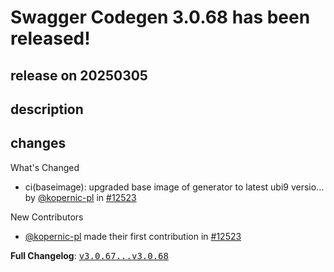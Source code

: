 # Swagger Codegen 3.0.68 has been released!

## release on 20250305

## description

## changes

What's Changed

* ci(baseimage): upgraded base image of generator to latest ubi9 versio… by <a class="user-mention notranslate" data-hovercard-type="user" data-hovercard-url="/users/kopernic-pl/hovercard" data-octo-click="hovercard-link-click" data-octo-dimensions="link_type:self" href="https://github.com/kopernic-pl">@kopernic-pl</a> in <a class="issue-link js-issue-link" data-error-text="Failed to load title" data-id="2863077943" data-permission-text="Title is private" data-url="https://github.com/swagger-api/swagger-codegen/issues/12523" data-hovercard-type="pull_request" data-hovercard-url="/swagger-api/swagger-codegen/pull/12523/hovercard" href="https://github.com/swagger-api/swagger-codegen/pull/12523">#12523</a>

New Contributors

* <a class="user-mention notranslate" data-hovercard-type="user" data-hovercard-url="/users/kopernic-pl/hovercard" data-octo-click="hovercard-link-click" data-octo-dimensions="link_type:self" href="https://github.com/kopernic-pl">@kopernic-pl</a> made their first contribution in <a class="issue-link js-issue-link" data-error-text="Failed to load title" data-id="2863077943" data-permission-text="Title is private" data-url="https://github.com/swagger-api/swagger-codegen/issues/12523" data-hovercard-type="pull_request" data-hovercard-url="/swagger-api/swagger-codegen/pull/12523/hovercard" href="https://github.com/swagger-api/swagger-codegen/pull/12523">#12523</a>

<strong>Full Changelog</strong>: <a class="commit-link" href="https://github.com/swagger-api/swagger-codegen/compare/v3.0.67...v3.0.68"><tt>v3.0.67...v3.0.68</tt></a>

